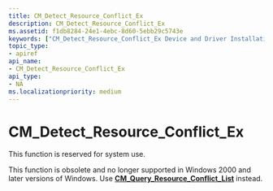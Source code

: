```yaml
---
title: CM_Detect_Resource_Conflict_Ex
description: CM_Detect_Resource_Conflict_Ex
ms.assetid: f1db8284-24e1-4ebc-8d60-5ebb29c5743e
keywords: ["CM_Detect_Resource_Conflict_Ex Device and Driver Installation"]
topic_type:
- apiref
api_name:
- CM_Detect_Resource_Conflict_Ex
api_type:
- NA
ms.localizationpriority: medium
---
```


# CM_Detect_Resource_Conflict_Ex

This function is reserved for system use.





This function is obsolete and no longer supported in Windows 2000 and later versions of Windows. Use [**CM_Query_Resource_Conflict_List**](https://msdn.microsoft.com/library/windows/hardware/ff539760) instead.

 

 





